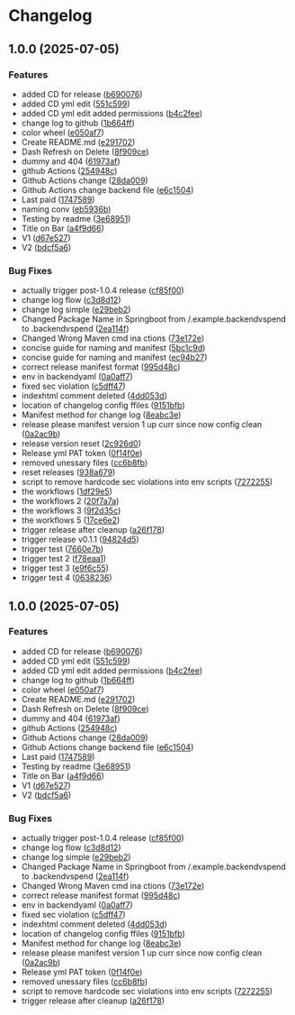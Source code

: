 # Changelog

## 1.0.0 (2025-07-05)


### Features

* added CD for release ([b690076](https://github.com/VarunCypherV/VSpend/commit/b69007666e7074648a2618f35c133d26ef2f2392))
* added CD yml edit ([551c599](https://github.com/VarunCypherV/VSpend/commit/551c5996fd7a6aa6240fe2487d82514697fb45bc))
* added CD yml edit added permissions ([b4c2fee](https://github.com/VarunCypherV/VSpend/commit/b4c2feeaadca12e70abc85e3cf0521ee5c4be9cb))
* change log to github ([1b664ff](https://github.com/VarunCypherV/VSpend/commit/1b664fffcff375864891a0aea0669dfc01b72956))
* color wheel ([e050af7](https://github.com/VarunCypherV/VSpend/commit/e050af797260ad29e7143e2e23aa2de5f510c946))
* Create README.md ([e291702](https://github.com/VarunCypherV/VSpend/commit/e291702a9b0a417a6c2123e0cc617013f7a2056b))
* Dash Refresh on Delete ([8f909ce](https://github.com/VarunCypherV/VSpend/commit/8f909ce84405b5f7f38f7ca4563c81f12964b68c))
* dummy and 404 ([61973af](https://github.com/VarunCypherV/VSpend/commit/61973afddb0085edc9783f8b2ba9429f7b248c96))
* github Actions ([254948c](https://github.com/VarunCypherV/VSpend/commit/254948c421032f0ebe9f3246a6b9b2dab8c48c67))
* Github Actions change ([28da009](https://github.com/VarunCypherV/VSpend/commit/28da009156bc118450555fa246c3b8a1be6b98bc))
* Github Actions change backend file ([e6c1504](https://github.com/VarunCypherV/VSpend/commit/e6c1504f0421e702e628f25c31d4a9d28e481611))
* Last paid ([1747589](https://github.com/VarunCypherV/VSpend/commit/1747589ad7838dc499cce5ef55eae90a1241e41c))
* naming conv ([eb5936b](https://github.com/VarunCypherV/VSpend/commit/eb5936bbd6550508ecdfebbf6e32096afef6abdc))
* Testing by readme ([3e68951](https://github.com/VarunCypherV/VSpend/commit/3e68951eb421c45acd6cec6ecaad7711a931bfcf))
* Title on Bar ([a4f9d66](https://github.com/VarunCypherV/VSpend/commit/a4f9d660237b2f7e74d8e07c4722ce10c73982d0))
* V1 ([d67e527](https://github.com/VarunCypherV/VSpend/commit/d67e52725f4b350048ad71cc4a611359ee9c37d7))
* V2 ([bdcf5a6](https://github.com/VarunCypherV/VSpend/commit/bdcf5a63ede0691f3a3d373c35dac486f334bc3a))


### Bug Fixes

* actually trigger post-1.0.4 release ([cf85f00](https://github.com/VarunCypherV/VSpend/commit/cf85f00de21adfb71d28923b90dc3ca9444b6688))
* change log flow ([c3d8d12](https://github.com/VarunCypherV/VSpend/commit/c3d8d125ecb66fe0e9f6ad1ce839786e6f2d1763))
* change log simple ([e29beb2](https://github.com/VarunCypherV/VSpend/commit/e29beb253dbf77b6f357ac3705714c779b9343f3))
* Changed Package Name in Springboot from /.example.backendvspend to .backendvspend ([2ea114f](https://github.com/VarunCypherV/VSpend/commit/2ea114f930c2ddff5088f6d4f107c4649eb7c1a9))
* Changed Wrong Maven cmd ina ctions ([73e172e](https://github.com/VarunCypherV/VSpend/commit/73e172e78a59ed6087f59089be3a7ea48cd92414))
* concise guide for naming and manifest ([5bc1c9d](https://github.com/VarunCypherV/VSpend/commit/5bc1c9d601adf2295af0c00a2998ae29e89c1369))
* concise guide for naming and manifest ([ec94b27](https://github.com/VarunCypherV/VSpend/commit/ec94b27f5e92ed20567528f4b53d9e42e5a33daa))
* correct release manifest format ([995d48c](https://github.com/VarunCypherV/VSpend/commit/995d48cd00667f0462b71153030d0ec12db66e29))
* env in backendyaml ([0a0aff7](https://github.com/VarunCypherV/VSpend/commit/0a0aff75ff5cdbd73875b2b5379eb989df5eadce))
* fixed sec violation ([c5dff47](https://github.com/VarunCypherV/VSpend/commit/c5dff47c15faf76c6423d9846c2631a60e7f3062))
* indexhtml comment deleted ([4dd053d](https://github.com/VarunCypherV/VSpend/commit/4dd053d8ce2293cfb74ee8a301e6700e2d57d639))
* location of changelog config ffiles ([9151bfb](https://github.com/VarunCypherV/VSpend/commit/9151bfb096c51dcfdc7e44428a788a0e5089035a))
* Manifest method for change log ([8eabc3e](https://github.com/VarunCypherV/VSpend/commit/8eabc3e4393ba3ad540f79f9b9d31561615769db))
* release please manifest version 1 up curr since now config clean ([0a2ac9b](https://github.com/VarunCypherV/VSpend/commit/0a2ac9b59b820d0523f85ef75652b9141edfedbc))
* release version reset ([2c926d0](https://github.com/VarunCypherV/VSpend/commit/2c926d0695ef44ee475a5b8e464ddbc810053d25))
* Release yml PAT token ([0f14f0e](https://github.com/VarunCypherV/VSpend/commit/0f14f0eeb9cddb4a07a0779b2f573930dc8cfcf6))
* removed unessary files ([cc6b8fb](https://github.com/VarunCypherV/VSpend/commit/cc6b8fb997582d3f40299fd08673cbc4a2ae75d3))
* reset releases ([938a679](https://github.com/VarunCypherV/VSpend/commit/938a679dd15b50ea1b5ad1888976eb59a41d7f73))
* script to remove hardcode sec violations into env scripts ([7272255](https://github.com/VarunCypherV/VSpend/commit/72722554d9cbd55e5fbb218bf8041d8cbbb2c879))
* the workflows ([1df29e5](https://github.com/VarunCypherV/VSpend/commit/1df29e5e4f68e57e83017d914a57c08c44da1a4e))
* the workflows 2 ([20f7a7a](https://github.com/VarunCypherV/VSpend/commit/20f7a7a08319e058078155ffba8f1a6bacbe38fc))
* the workflows 3 ([9f2d35c](https://github.com/VarunCypherV/VSpend/commit/9f2d35ccc07c66d16b50c51b6ebd36a2b472562d))
* the workflows 5 ([17ce6e2](https://github.com/VarunCypherV/VSpend/commit/17ce6e253a212e854d07b6e11e4586d1f327b54b))
* trigger release after cleanup ([a26f178](https://github.com/VarunCypherV/VSpend/commit/a26f178757be946b66f87aa1048b8cd395ffc30a))
* trigger release v0.1.1 ([94824d5](https://github.com/VarunCypherV/VSpend/commit/94824d5a7082803390fe43c59a83e53a72b5b343))
* trigger test ([7660e7b](https://github.com/VarunCypherV/VSpend/commit/7660e7b6c1f30d00bbc09732cf36765ed9ab6a91))
* trigger test 2 ([f78eaa1](https://github.com/VarunCypherV/VSpend/commit/f78eaa1d712a1dd209d5c6f0d18e50072ae0ccc6))
* trigger test 3 ([e9f6c55](https://github.com/VarunCypherV/VSpend/commit/e9f6c550bc7d3a6a58a1ea5d6a098c145cacf847))
* trigger test 4 ([0638236](https://github.com/VarunCypherV/VSpend/commit/063823695c8e78ade73aa280ded0100209060b9c))

## 1.0.0 (2025-07-05)


### Features

* added CD for release ([b690076](https://github.com/VarunCypherV/VSpend/commit/b69007666e7074648a2618f35c133d26ef2f2392))
* added CD yml edit ([551c599](https://github.com/VarunCypherV/VSpend/commit/551c5996fd7a6aa6240fe2487d82514697fb45bc))
* added CD yml edit added permissions ([b4c2fee](https://github.com/VarunCypherV/VSpend/commit/b4c2feeaadca12e70abc85e3cf0521ee5c4be9cb))
* change log to github ([1b664ff](https://github.com/VarunCypherV/VSpend/commit/1b664fffcff375864891a0aea0669dfc01b72956))
* color wheel ([e050af7](https://github.com/VarunCypherV/VSpend/commit/e050af797260ad29e7143e2e23aa2de5f510c946))
* Create README.md ([e291702](https://github.com/VarunCypherV/VSpend/commit/e291702a9b0a417a6c2123e0cc617013f7a2056b))
* Dash Refresh on Delete ([8f909ce](https://github.com/VarunCypherV/VSpend/commit/8f909ce84405b5f7f38f7ca4563c81f12964b68c))
* dummy and 404 ([61973af](https://github.com/VarunCypherV/VSpend/commit/61973afddb0085edc9783f8b2ba9429f7b248c96))
* github Actions ([254948c](https://github.com/VarunCypherV/VSpend/commit/254948c421032f0ebe9f3246a6b9b2dab8c48c67))
* Github Actions change ([28da009](https://github.com/VarunCypherV/VSpend/commit/28da009156bc118450555fa246c3b8a1be6b98bc))
* Github Actions change backend file ([e6c1504](https://github.com/VarunCypherV/VSpend/commit/e6c1504f0421e702e628f25c31d4a9d28e481611))
* Last paid ([1747589](https://github.com/VarunCypherV/VSpend/commit/1747589ad7838dc499cce5ef55eae90a1241e41c))
* Testing by readme ([3e68951](https://github.com/VarunCypherV/VSpend/commit/3e68951eb421c45acd6cec6ecaad7711a931bfcf))
* Title on Bar ([a4f9d66](https://github.com/VarunCypherV/VSpend/commit/a4f9d660237b2f7e74d8e07c4722ce10c73982d0))
* V1 ([d67e527](https://github.com/VarunCypherV/VSpend/commit/d67e52725f4b350048ad71cc4a611359ee9c37d7))
* V2 ([bdcf5a6](https://github.com/VarunCypherV/VSpend/commit/bdcf5a63ede0691f3a3d373c35dac486f334bc3a))


### Bug Fixes

* actually trigger post-1.0.4 release ([cf85f00](https://github.com/VarunCypherV/VSpend/commit/cf85f00de21adfb71d28923b90dc3ca9444b6688))
* change log flow ([c3d8d12](https://github.com/VarunCypherV/VSpend/commit/c3d8d125ecb66fe0e9f6ad1ce839786e6f2d1763))
* change log simple ([e29beb2](https://github.com/VarunCypherV/VSpend/commit/e29beb253dbf77b6f357ac3705714c779b9343f3))
* Changed Package Name in Springboot from /.example.backendvspend to .backendvspend ([2ea114f](https://github.com/VarunCypherV/VSpend/commit/2ea114f930c2ddff5088f6d4f107c4649eb7c1a9))
* Changed Wrong Maven cmd ina ctions ([73e172e](https://github.com/VarunCypherV/VSpend/commit/73e172e78a59ed6087f59089be3a7ea48cd92414))
* correct release manifest format ([995d48c](https://github.com/VarunCypherV/VSpend/commit/995d48cd00667f0462b71153030d0ec12db66e29))
* env in backendyaml ([0a0aff7](https://github.com/VarunCypherV/VSpend/commit/0a0aff75ff5cdbd73875b2b5379eb989df5eadce))
* fixed sec violation ([c5dff47](https://github.com/VarunCypherV/VSpend/commit/c5dff47c15faf76c6423d9846c2631a60e7f3062))
* indexhtml comment deleted ([4dd053d](https://github.com/VarunCypherV/VSpend/commit/4dd053d8ce2293cfb74ee8a301e6700e2d57d639))
* location of changelog config ffiles ([9151bfb](https://github.com/VarunCypherV/VSpend/commit/9151bfb096c51dcfdc7e44428a788a0e5089035a))
* Manifest method for change log ([8eabc3e](https://github.com/VarunCypherV/VSpend/commit/8eabc3e4393ba3ad540f79f9b9d31561615769db))
* release please manifest version 1 up curr since now config clean ([0a2ac9b](https://github.com/VarunCypherV/VSpend/commit/0a2ac9b59b820d0523f85ef75652b9141edfedbc))
* Release yml PAT token ([0f14f0e](https://github.com/VarunCypherV/VSpend/commit/0f14f0eeb9cddb4a07a0779b2f573930dc8cfcf6))
* removed unessary files ([cc6b8fb](https://github.com/VarunCypherV/VSpend/commit/cc6b8fb997582d3f40299fd08673cbc4a2ae75d3))
* script to remove hardcode sec violations into env scripts ([7272255](https://github.com/VarunCypherV/VSpend/commit/72722554d9cbd55e5fbb218bf8041d8cbbb2c879))
* trigger release after cleanup ([a26f178](https://github.com/VarunCypherV/VSpend/commit/a26f178757be946b66f87aa1048b8cd395ffc30a))
